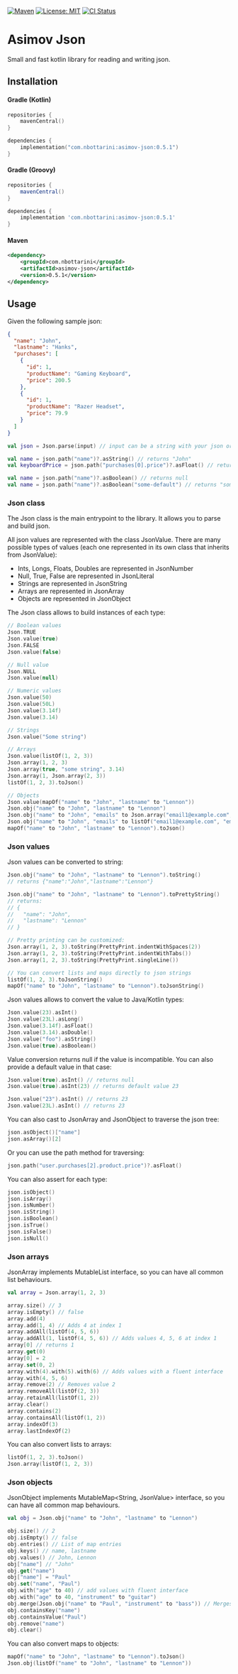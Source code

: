 [![Maven](https://img.shields.io/maven-central/v/com.nbottarini/asimov-json.svg)](https://search.maven.org/#search%7Cgav%7C1%7Cg%3A%22com.nbottarini%22%20AND%20a%3A%22asimov-json%22)
[![License: MIT](https://img.shields.io/badge/License-MIT-yellow.svg)](https://opensource.org/licenses/MIT)
[![CI Status](https://github.com/nbottarini/asimov-json-kt/actions/workflows/gradle.yml/badge.svg?branch=master)](https://github.com/nbottarini/asimov-json-kt/actions?query=branch%3Amaster+workflow%3Aci)

# Asimov Json
Small and fast kotlin library for reading and writing json.

## Installation

#### Gradle (Kotlin)

```kotlin
repositories {
    mavenCentral()
}

dependencies {
    implementation("com.nbottarini:asimov-json:0.5.1")
}
```

#### Gradle (Groovy)

```groovy
repositories {
    mavenCentral()
}

dependencies {
    implementation 'com.nbottarini:asimov-json:0.5.1'
}
```

#### Maven

```xml
<dependency>
    <groupId>com.nbottarini</groupId>
    <artifactId>asimov-json</artifactId>
    <version>0.5.1</version>
</dependency>
```

## Usage

Given the following sample json:

```json
{
  "name": "John",
  "lastname": "Hanks",
  "purchases": [
    {
      "id": 1,
      "productName": "Gaming Keyboard",
      "price": 200.5
    },
    {
      "id": 1,
      "productName": "Razer Headset",
      "price": 79.9
    }
  ]
}
```

```kotlin
val json = Json.parse(input) // input can be a string with your json or a java.io.Reader

val name = json.path("name")?.asString() // returns "John"
val keyboardPrice = json.path("purchases[0].price")?.asFloat() // returns 200.5

val name = json.path("name")?.asBoolean() // returns null
val name = json.path("name")?.asBoolean("some-default") // returns "some-default"
```

### Json class

The Json class is the main entrypoint to the library. It allows you to parse and build json.

All json values are represented with the class JsonValue. There are many possible types of values (each one represented in
its own class that inherits from JsonValue):
- Ints, Longs, Floats, Doubles are represented in JsonNumber
- Null, True, False are represented in JsonLiteral
- Strings are represented in JsonString
- Arrays are represented in JsonArray
- Objects are represented in JsonObject

The Json class allows to build instances of each type:

```kotlin
// Boolean values
Json.TRUE
Json.value(true)
Json.FALSE
Json.value(false)

// Null value
Json.NULL
Json.value(null)

// Numeric values
Json.value(50)
Json.value(50L)
Json.value(3.14f)
Json.value(3.14)

// Strings
Json.value("Some string")

// Arrays
Json.value(listOf(1, 2, 3))
Json.array(1, 2, 3)
Json.array(true, "some string", 3.14)
Json.array(1, Json.array(2, 3))
listOf(1, 2, 3).toJson()

// Objects
Json.value(mapOf("name" to "John", "lastname" to "Lennon"))
Json.obj("name" to "John", "lastname" to "Lennon")
Json.obj("name" to "John", "emails" to Json.array("email1@example.com", "email1@example.com"))
Json.obj("name" to "John", "emails" to listOf("email1@example.com", "email1@example.com"))
mapOf("name" to "John", "lastname" to "Lennon").toJson()
```

### Json values

Json values can be converted to string:

```kotlin
Json.obj("name" to "John", "lastname" to "Lennon").toString()
// returns {"name":"John","lastname":"Lennon"}

Json.obj("name" to "John", "lastname" to "Lennon").toPrettyString()
// returns:
// { 
//   "name": "John",
//   "lastname": "Lennon"
// }

// Pretty printing can be customized:
Json.array(1, 2, 3).toString(PrettyPrint.indentWithSpaces(2))
Json.array(1, 2, 3).toString(PrettyPrint.indentWithTabs())
Json.array(1, 2, 3).toString(PrettyPrint.singleLine())

// You can convert lists and maps directly to json strings
listOf(1, 2, 3).toJsonString()
mapOf("name" to "John", "lastname" to "Lennon").toJsonString()
```

Json values allows to convert the value to Java/Kotlin types:

```kotlin
Json.value(23).asInt()
Json.value(23L).asLong()
Json.value(3.14f).asFloat()
Json.value(3.14).asDouble()
Json.value("foo").asString()
Json.value(true).asBoolean()
```

Value conversion returns null if the value is incompatible. You can also provide a default value in that case:
```kotlin
Json.value(true).asInt() // returns null
Json.value(true).asInt(23) // returns default value 23

Json.value("23").asInt() // returns 23
Json.value(23L).asInt() // returns 23
```

You can also cast to JsonArray and JsonObject to traverse the json tree:
```kotlin
json.asObject()["name"]
json.asArray()[2]
```

Or you can use the path method for traversing:
```kotlin
json.path("user.purchases[2].product.price")?.asFloat()
```

You can also assert for each type:
```kotlin
json.isObject()
json.isArray()
json.isNumber()
json.isString()
json.isBoolean()
json.isTrue()
json.isFalse()
json.isNull()
```

### Json arrays

JsonArray implements MutableList<JsonValue> interface, so you can have all common list behaviours.

```kotlin
val array = Json.array(1, 2, 3)

array.size() // 3
array.isEmpty() // false
array.add(4)
array.add(1, 4) // Adds 4 at index 1
array.addAll(listOf(4, 5, 6))
array.addAll(1, listOf(4, 5, 6)) // Adds values 4, 5, 6 at index 1
array[0] // returns 1
array.get(0)
array[0] = 2
array.set(0, 2)
array.with(4).with(5).with(6) // Adds values with a fluent interface
array.with(4, 5, 6)
array.remove(2) // Removes value 2
array.removeAll(listOf(2, 3))
array.retainAll(listOf(1, 2))
array.clear()
array.contains(2)
array.containsAll(listOf(1, 2))
array.indexOf(3)
array.lastIndexOf(2)
```

You can also convert lists to arrays:
```kotlin
listOf(1, 2, 3).toJson()
Json.array(listOf(1, 2, 3))
```

### Json objects
JsonObject implements MutableMap<String, JsonValue> interface, so you can have all common map behaviours.

```kotlin
val obj = Json.obj("name" to "John", "lastname" to "Lennon")

obj.size() // 2
obj.isEmpty() // false
obj.entries() // List of map entries
obj.keys() // name, lastname
obj.values() // John, Lennon
obj["name"] // "John"
obj.get("name")
obj["name"] = "Paul"
obj.set("name", "Paul")
obj.with("age" to 40) // add values with fluent interface
obj.with("age" to 40, "instrument" to "guitar")
obj.merge(Json.obj("name" to "Paul", "instrument" to "bass")) // Merges values with another object
obj.containsKey("name")
obj.containsValue("Paul")
obj.remove("name")
obj.clear()
```

You can also convert maps to objects:
```kotlin
mapOf("name" to "John", "lastname" to "Lennon").toJson()
Json.obj(listOf("name" to "John", "lastname" to "Lennon"))
```
